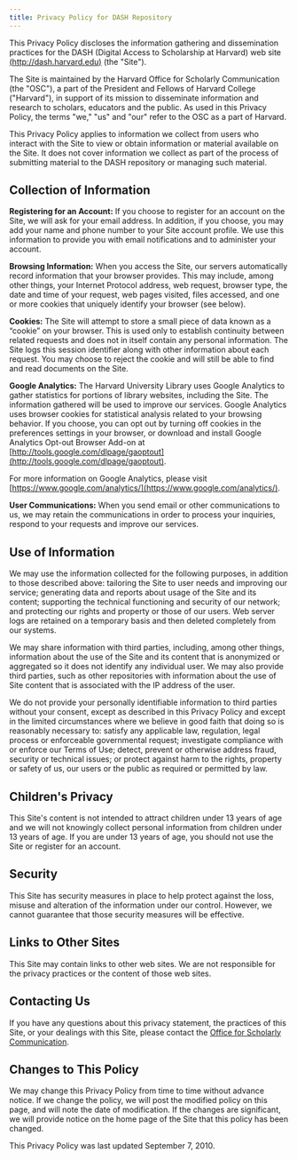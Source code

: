 ```yaml
---
title: Privacy Policy for DASH Repository
---
```


This Privacy Policy discloses the information gathering and dissemination practices for the DASH (Digital Access to Scholarship at Harvard) web site [(http://dash.harvard.edu)](http://dash.harvard.edu/) (the "Site").

The Site is maintained by the Harvard Office for Scholarly Communication (the "OSC"), a part of the President and Fellows of Harvard College ("Harvard"), in support of its mission to disseminate information and research to scholars, educators and the public. As used in this Privacy Policy, the terms "we," "us" and "our" refer to the OSC as a part of Harvard.

This Privacy Policy applies to information we collect from users who interact with the Site to view or obtain information or material available on the Site. It does not cover information we collect as part of the process of submitting material to the DASH repository or managing such material.

## Collection of Information

**Registering for an Account:** If you choose to register for an account on the Site, we will ask for your email address. In addition, if you choose, you may add your name and phone number to your Site account profile. We use this information to provide you with email notifications and to administer your account.

**Browsing Information:** When you access the Site, our servers automatically record information that your browser provides. This may include, among other things, your Internet Protocol address, web request, browser type, the date and time of your request, web pages visited, files accessed, and one or more cookies that uniquely identify your browser (see below).

**Cookies:** The Site will attempt to store a small piece of data known as a “cookie” on your browser. This is used only to establish continuity between related requests and does not in itself contain any personal information. The Site logs this session identifier along with other information about each request. You may choose to reject the cookie and will still be able to find and read documents on the Site.

**Google Analytics:**  The Harvard University Library uses Google Analytics to gather statistics for portions of library websites, including the Site. The information gathered will be used to improve our services. Google Analytics uses browser cookies for statistical analysis related to your browsing behavior.  If you choose, you can opt out by turning off cookies in the preferences settings in your browser, or download and install Google Analytics Opt-out Browser Add-on at [http://tools.google.com/dlpage/gaoptout](http://tools.google.com/dlpage/gaoptout).

For more information on Google Analytics, please visit [https://www.google.com/analytics/](https://www.google.com/analytics/).

**User Communications:** When you send email or other communications to us, we may retain the communications in order to process your inquiries, respond to your requests and improve our services.

## Use of Information

We may use the information collected for the following purposes, in addition to those described above: tailoring the Site to user needs and improving our service; generating data and reports about usage of the Site and its content; supporting the technical functioning and security of our network; and protecting our rights and property or those of our users. Web server logs are retained on a temporary basis and then deleted completely from our systems.

We may share information with third parties, including, among other things, information about the use of the Site and its content that is anonymized or aggregated so it does not identify any individual user. We may also provide third parties, such as other repositories with information about the use of Site content that is associated with the IP address of the user.

We do not provide your personally identifiable information to third parties without your consent, except as described in this Privacy Policy and except in the limited circumstances where we believe in good faith that doing so is reasonably necessary to: satisfy any applicable law, regulation, legal process or enforceable governmental request; investigate compliance with or enforce our Terms of Use; detect, prevent or otherwise address fraud, security or technical issues; or protect against harm to the rights, property or safety of us, our users or the public as required or permitted by law.

## Children's Privacy

This Site's content is not intended to attract children under 13 years of age and we will not knowingly collect personal information from children under 13 years of age. If you are under 13 years of age, you should not use the Site or register for an account.

## Security

This Site has security measures in place to help protect against the loss, misuse and alteration of the information under our control. However, we cannot guarantee that those security measures will be effective.

## Links to Other Sites

This Site may contain links to other web sites. We are not responsible for the privacy practices or the content of those web sites.

## Contacting Us

If you have any questions about this privacy statement, the practices of this Site, or your dealings with this Site, please contact the [Office for Scholarly Communication](http://osc.hul.harvard.edu/).

## Changes to This Policy

We may change this Privacy Policy from time to time without advance notice. If we change the policy, we will post the modified policy on this page, and will note the date of modification. If the changes are significant, we will provide notice on the home page of the Site that this policy has been changed.

This Privacy Policy was last updated September 7, 2010.

